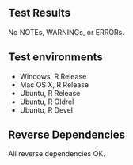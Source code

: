 ## Test Results

No NOTEs, WARNINGs, or ERRORs.

## Test environments

* Windows, R Release
* Mac OS X, R Release
* Ubuntu, R Release
* Ubuntu, R Oldrel
* Ubuntu, R Devel

## Reverse Dependencies

All reverse dependencies OK.